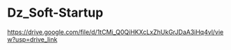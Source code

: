# Dz_Soft-Startup
https://drive.google.com/file/d/1tCMi_Q0QiHKXcLxZhUkGrJDaA3iHq4vl/view?usp=drive_link
